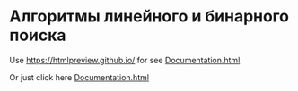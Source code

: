 # Алгоритмы линейного и бинарного поиска
Use https://htmlpreview.github.io/ for see [Documentation.html](target/dokka/Documentation.html)


Or just click here [Documentation.html](https://pafffnutiy.github.io/Programming_methods_Lab2_var7/target/dokka/Documentation.html)